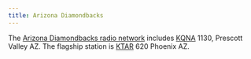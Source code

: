 ```yaml
---
title: Arizona Diamondbacks
---
```

The [Arizona Diamondbacks radio network] includes
[KQNA] 1130, Prescott Valley AZ. The flagship
station is [KTAR] 620 Phoenix AZ.

[Arizona Diamondbacks radio network]:http://arizona.diamondbacks.mlb.com/ari/schedule/affiliates.jsp
[KQNA]:http:../../../radio/am-broadcast/kqna/
[KTAR]:http:../../../radio/am-broadcast/ktar/
